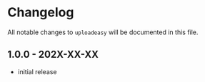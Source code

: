 # Changelog

All notable changes to `uploadeasy` will be documented in this file.

## 1.0.0 - 202X-XX-XX

- initial release
